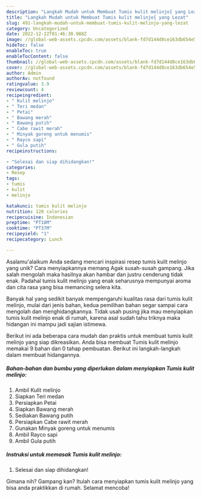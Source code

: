 ```yaml
---
description: "Langkah Mudah untuk Membuat Tumis kulit melinjo{ yang Lezat"
title: "Langkah Mudah untuk Membuat Tumis kulit melinjo{ yang Lezat"
slug: 491-langkah-mudah-untuk-membuat-tumis-kulit-melinjo-yang-lezat
category: Uncategorized
date: 2022-12-22T01:46:30.988Z
image: //global-web-assets.cpcdn.com/assets/blank-fd7d144d8ce163db654e5a02c40b08a2775adb7897d16e4062681dc7e1b2800f.png
hideToc: false
enableToc: true
enableTocContent: false
thumbnail: //global-web-assets.cpcdn.com/assets/blank-fd7d144d8ce163db654e5a02c40b08a2775adb7897d16e4062681dc7e1b2800f.png
cover: //global-web-assets.cpcdn.com/assets/blank-fd7d144d8ce163db654e5a02c40b08a2775adb7897d16e4062681dc7e1b2800f.png
author: Admin
authorAv: notfound
ratingvalue: 3.9
reviewcount: 4
recipeingredient:
- " Kulit melinjo"
- " Teri medan"
- " Petai"
- " Bawang merah"
- " Bawang putih"
- " Cabe rawit merah"
- " Minyak goreng untuk menumis"
- " Rayco sapi"
- " Gula putih"
recipeinstructions:

- "Selesai dan siap dihidangkan!"
categories:
- Resep
tags:
- tumis
- kulit
- melinjo

katakunci: tumis kulit melinjo 
nutrition: 120 calories
recipecuisine: Indonesian
preptime: "PT18M"
cooktime: "PT37M"
recipeyield: "1"
recipecategory: Lunch

---
```



Asalamu'alaikum Anda sedang mencari inspirasi resep tumis kulit melinjo yang unik? Cara menyiapkannya memang Agak susah-susah gampang. Jika salah mengolah maka hasilnya akan hambar dan justru cenderung tidak enak. Padahal tumis kulit melinjo yang enak seharusnya mempunyai aroma dan cita rasa yang bisa memancing selera kita.




Banyak hal yang sedikit banyak mempengaruhi kualitas rasa dari tumis kulit melinjo, mulai dari jenis bahan, kedua pemilihan bahan segar sampai cara mengolah dan menghidangkannya. Tidak usah pusing jika mau menyiapkan tumis kulit melinjo enak di rumah, karena asal sudah tahu triknya maka hidangan ini mampu jadi sajian istimewa.


Berikut ini ada beberapa cara mudah dan praktis untuk membuat tumis kulit melinjo yang siap dikreasikan. Anda bisa membuat Tumis kulit melinjo memakai 9 bahan dan 0 tahap pembuatan. Berikut ini langkah-langkah dalam membuat hidangannya.

<!--inarticleads1-->

##### Bahan-bahan dan bumbu yang diperlukan dalam menyiapkan Tumis kulit melinjo:

1. Ambil  Kulit melinjo
1. Siapkan  Teri medan
1. Persiapkan  Petai
1. Siapkan  Bawang merah
1. Sediakan  Bawang putih
1. Persiapkan  Cabe rawit merah
1. Gunakan  Minyak goreng untuk menumis
1. Ambil  Rayco sapi
1. Ambil  Gula putih




<!--inarticleads2-->

##### Instruksi untuk memasak Tumis kulit melinjo:


1. Selesai dan siap dihidangkan!



Gimana nih? Gampang kan? Itulah cara menyiapkan tumis kulit melinjo yang bisa anda praktikkan di rumah. Selamat mencoba!
